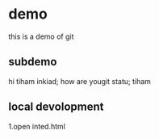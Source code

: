 # demo
this is a demo of git
 
## subdemo
hi tiham inkiad;
how are yougit statu;
tiham
## local devolopment
 1.open inted.html
